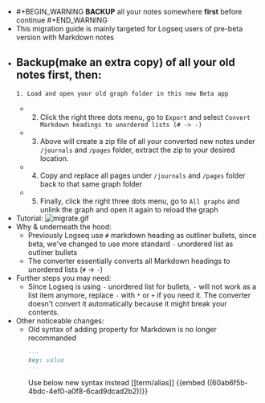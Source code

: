 -
  #+BEGIN_WARNING
  **BACKUP** all your notes somewhere **first** before continue
  #+END_WARNING
- This migration guide is mainly targeted for Logseq users of pre-beta version with Markdown notes
- **Backup(make an extra copy)** of all your old notes first, then:
	-
	  1. Load and open your old graph folder in this new Beta app
	-
	  2. Click the right three dots menu, go to `Export` and select `Convert Markdown headings to unordered lists (# -> -)`
	-
	  3. Above will create a zip file of all your converted new notes under `/journals` and `/pages` folder, extract the zip to your desired location.
	-
	  4. Copy and replace all pages under `/journals` and `/pages` folder back to that same graph folder
	-
	  5. Finally, click the right three dots menu, go to `All graphs` and unlink the graph and open it again to reload the graph
- Tutorial:
  ![migrate.gif](/home/weihua/repo/logseq.com/docs/assets/migrate_1621935713657_0.gif)
- Why & underneath the hood:
	- Previously Logseq use `#` markdown heading as outliner bullets, since beta, we've changed to use more standard `-` unordered list as outliner bullets
	- The converter essentially converts all Markdown headings to unordered lists (`#` -> `-`)
- Further steps you may need:
	- Since Logseq is using `-` unordered list for bullets, `-` will not work as a list item anymore, replace `-` with `*` or `+` if you need it. The converter doesn't convert it automatically because it might break your contents.
- Other noticeable changes:
	- Old syntax of adding property for Markdown is no longer recommanded
	  ``` Markdown
	  ---
	  key: value
	  ---
	  ```
	  Use below new syntax instead [[term/alias]] 
	  {{embed ((60ab6f5b-4bdc-4ef0-a0f8-6cad9dcad2b2))}}